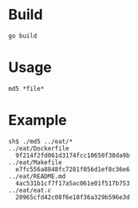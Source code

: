 # Build
`go build`

# Usage
`md5 *file*`

# Example
```
sh$ ./md5 ../eat/*
../eat/Dockerfile
  9f214f2fd061d3174fcc10650f30da9b
../eat/Makefile
  e7fc556a8848fc7281f056d1ef8c36e6
../eat/README.md
  4ac531b1cf7f17a5ac061e01f517b753
../eat/eat.c
  20965cfd42c08f6e18f36a329b596e3d
```
